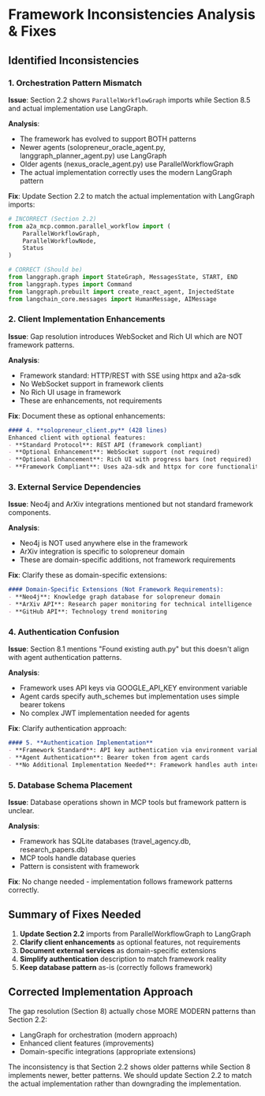 # Framework Inconsistencies Analysis & Fixes

## Identified Inconsistencies

### 1. Orchestration Pattern Mismatch

**Issue**: Section 2.2 shows `ParallelWorkflowGraph` imports while Section 8.5 and actual implementation use LangGraph.

**Analysis**: 
- The framework has evolved to support BOTH patterns
- Newer agents (solopreneur_oracle_agent.py, langgraph_planner_agent.py) use LangGraph
- Older agents (nexus_oracle_agent.py) use ParallelWorkflowGraph
- The actual implementation correctly uses the modern LangGraph pattern

**Fix**: Update Section 2.2 to match the actual implementation with LangGraph imports:
```python
# INCORRECT (Section 2.2)
from a2a_mcp.common.parallel_workflow import (
    ParallelWorkflowGraph, 
    ParallelWorkflowNode,
    Status
)

# CORRECT (Should be)
from langgraph.graph import StateGraph, MessagesState, START, END
from langgraph.types import Command
from langgraph.prebuilt import create_react_agent, InjectedState
from langchain_core.messages import HumanMessage, AIMessage
```

### 2. Client Implementation Enhancements

**Issue**: Gap resolution introduces WebSocket and Rich UI which are NOT framework patterns.

**Analysis**:
- Framework standard: HTTP/REST with SSE using httpx and a2a-sdk
- No WebSocket support in framework clients
- No Rich UI usage in framework
- These are enhancements, not requirements

**Fix**: Document these as optional enhancements:
```markdown
#### 4. **solopreneur_client.py** (428 lines)
Enhanced client with optional features:
- **Standard Protocol**: REST API (framework compliant)
- **Optional Enhancement**: WebSocket support (not required)
- **Optional Enhancement**: Rich UI with progress bars (not required)
- **Framework Compliant**: Uses a2a-sdk and httpx for core functionality
```

### 3. External Service Dependencies

**Issue**: Neo4j and ArXiv integrations mentioned but not standard framework components.

**Analysis**:
- Neo4j is NOT used anywhere else in the framework
- ArXiv integration is specific to solopreneur domain
- These are domain-specific additions, not framework requirements

**Fix**: Clarify these as domain-specific extensions:
```markdown
#### Domain-Specific Extensions (Not Framework Requirements):
- **Neo4j**: Knowledge graph database for solopreneur domain
- **ArXiv API**: Research paper monitoring for technical intelligence
- **GitHub API**: Technology trend monitoring
```

### 4. Authentication Confusion

**Issue**: Section 8.1 mentions "Found existing auth.py" but this doesn't align with agent authentication patterns.

**Analysis**:
- Framework uses API keys via GOOGLE_API_KEY environment variable
- Agent cards specify auth_schemes but implementation uses simple bearer tokens
- No complex JWT implementation needed for agents

**Fix**: Clarify authentication approach:
```markdown
#### 5. **Authentication Implementation**
- **Framework Standard**: API key authentication via environment variables
- **Agent Authentication**: Bearer token from agent cards
- **No Additional Implementation Needed**: Framework handles auth internally
```

### 5. Database Schema Placement

**Issue**: Database operations shown in MCP tools but framework pattern is unclear.

**Analysis**:
- Framework has SQLite databases (travel_agency.db, research_papers.db)
- MCP tools handle database queries
- Pattern is consistent with framework

**Fix**: No change needed - implementation follows framework patterns correctly.

## Summary of Fixes Needed

1. **Update Section 2.2** imports from ParallelWorkflowGraph to LangGraph
2. **Clarify client enhancements** as optional features, not requirements
3. **Document external services** as domain-specific extensions
4. **Simplify authentication** description to match framework reality
5. **Keep database pattern** as-is (correctly follows framework)

## Corrected Implementation Approach

The gap resolution (Section 8) actually chose MORE MODERN patterns than Section 2.2:
- LangGraph for orchestration (modern approach)
- Enhanced client features (improvements)
- Domain-specific integrations (appropriate extensions)

The inconsistency is that Section 2.2 shows older patterns while Section 8 implements newer, better patterns. We should update Section 2.2 to match the actual implementation rather than downgrading the implementation.